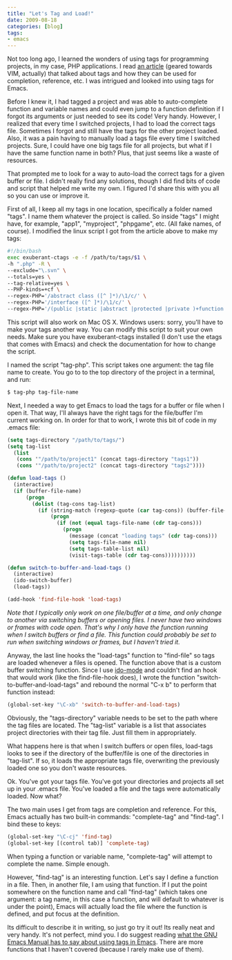 ```yaml
---
title: "Let's Tag and Load!"
date: 2009-08-18
categories: [blog]
tags:
- emacs
---
```

Not too long ago, I learned the wonders of using tags for programming projects, in my case, PHP applications. I read [an article](http://weierophinney.net/matthew/archives/134-exuberant-ctags-with-PHP-in-Vim.html) (geared towards VIM, actually) that talked about tags and how they can be used for completion, reference, etc. I was intrigued and looked into using tags for Emacs.
<!--more-->
Before I knew it, I had tagged a project and was able to auto-complete function and variable names and could even jump to a function definition if I forgot its arguments or just needed to see its code! Very handy. However, I realized that every time I switched projects, I had to load the correct tags file. Sometimes I forgot and still have the tags for the other project loaded. Also, it was a pain having to manually load a tags file every time I switched projects. Sure, I could have one big tags file for all projects, but what if I have the same function name in both? Plus, that just seems like a waste of resources.

That prompted me to look for a way to auto-load the correct tags for a given buffer or file. I didn't really find any solutions, though I did find bits of code and script that helped me write my own. I figured I'd share this with you all so you can use or improve it.

First of all, I keep all my tags in one location, specifically a folder named "tags". I name them whatever the project is called. So inside "tags" I might have, for example, "app1", "myproject", "phpgame", etc. (All fake names, of course). I modified the linux script I got from the article above to make my tags:

```bash
#!/bin/bash
exec exuberant-ctags -e -f /path/to/tags/$1 \
-h ".php" -R \
--exclude="\.svn" \
--totals=yes \
--tag-relative=yes \
--PHP-kinds=+cf \
--regex-PHP='/abstract class ([^ ]*)/\1/c/' \
--regex-PHP='/interface ([^ ]*)/\1/c/' \
--regex-PHP='/(public |static |abstract |protected |private )+function ([^ (]*)/\2/f/'
```

This script will also work on Mac OS X. Windows users: sorry, you'll have to make your tags another way. You can modify this script to suit your own needs. Make sure you have exuberant-ctags installed (I don't use the etags that comes with Emacs) and check the documentation for how to change the script.

I named the script "tag-php". This script takes one argument: the tag file name to create. You go to to the top directory of the project in a terminal, and run:

```bash
$ tag-php tag-file-name
```

Next, I needed a way to get Emacs to load the tags for a buffer or file when I open it. That way, I'll always have the right tags for the file/buffer I'm current working on. In order for that to work, I wrote this bit of code in my .emacs file:

```cl
(setq tags-directory "/path/to/tags/")
(setq tag-list
  (list
   (cons '"/path/to/project1" (concat tags-directory "tags1"))
   (cons '"/path/to/project2" (concat tags-directory "tags2"))))

(defun load-tags ()
  (interactive)
  (if (buffer-file-name)
      (progn
        (dolist (tag-cons tag-list)
          (if (string-match (regexp-quote (car tag-cons)) (buffer-file-name))
              (progn
                (if (not (equal tags-file-name (cdr tag-cons)))
                  (progn
                    (message (concat "loading tags" (cdr tag-cons)))
                    (setq tags-file-name nil)
                    (setq tags-table-list nil)
                    (visit-tags-table (cdr tag-cons))))))))))

(defun switch-to-buffer-and-load-tags ()
  (interactive)
  (ido-switch-buffer)
  (load-tags))

(add-hook 'find-file-hook 'load-tags)
```

*Note that I typically only work on one file/buffer at a time, and only change to another via switching buffers or opening files. I never have two windows or frames with code open. That's why I only have the function running when I switch buffers or find a file. This function could probably be set to run when switching windows or frames, but I haven't tried it.*

Anyway, the last line hooks the "load-tags" function to "find-file" so tags are loaded whenever a files is opened. The function above that is a custom buffer switching function. Since I use [ido-mode](http://www.emacswiki.org/emacs/InteractivelyDoThings) and couldn't find an hook that would work (like the find-file-hook does), I wrote the function "switch-to-buffer-and-load-tags" and rebound the normal "C-x b" to perform that function instead:

```cl
(global-set-key "\C-xb" 'switch-to-buffer-and-load-tags)
```

Obviously, the "tags-directory" variable needs to be set to the path where the tag files are located. The "tag-list" variable is a list that associates project directories with their tag file. Just fill them in appropriately.

What happens here is that when I switch buffers or open files, load-tags looks to see if the directory of the buffer/file is one of the directories in "tag-list". If so, it loads the appropriate tags file, overwriting the previously loaded one so you don't waste resources.

Ok. You've got your tags file. You've got your directories and projects all set up in your .emacs file. You've loaded a file and the tags were automatically loaded. Now what?

The two main uses I get from tags are completion and reference. For this, Emacs actually has two built-in commands: "complete-tag" and "find-tag". I bind these to keys:

```cl
(global-set-key "\C-cj" 'find-tag)
(global-set-key [(control tab)] 'complete-tag)
```

When typing a function or variable name, "complete-tag" will attempt to complete the name. Simple enough.

However, "find-tag" is an interesting function. Let's say I define a function in a file. Then, in another file, I am using that function. If I put the point somewhere on the function name and call "find-tag" (which takes one argument: a tag name, in this case a function, and will default to whatever is under the point), Emacs will actually load the file where the function is defined, and put focus at the definition.

Its difficult to describe it in writing, so just go try it out! Its really neat and very handy. It's not perfect, mind you. I do suggest reading [what the GNU Emacs Manual has to say about using tags in Emacs](http://www.gnu.org/software/emacs/manual/html_node/emacs/Tags.html#Tags). There are more functions that I haven't covered (because I rarely make use of them).
